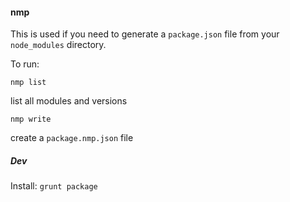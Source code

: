 #### nmp

This is used if you need to generate a `package.json` file from your `node_modules` directory.

To run:

`nmp list`

list all modules and versions

`nmp write`

create a `package.nmp.json` file

##### Dev

Install: `grunt package`


